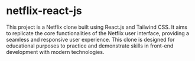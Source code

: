 # netflix-react-js
This project is a Netflix clone built using React.js and Tailwind CSS. It aims to replicate the core functionalities of the Netflix user interface, providing a seamless and responsive user experience. This clone is designed for educational purposes to practice and demonstrate skills in front-end development with modern technologies.
